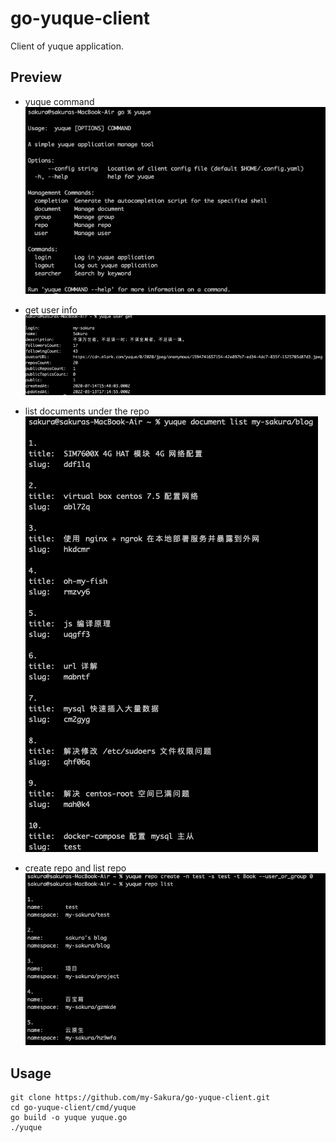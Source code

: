# go-yuque-client

Client of yuque application.

## Preview

- yuque command
  ![](https://github.com/my-Sakura/go-yuque-client/blob/master/images/yuque.png)

- get user info
  ![](https://github.com/my-Sakura/go-yuque-client/blob/master/images/get_user.png)

- list documents under the repo
  ![](https://github.com/my-Sakura/go-yuque-client/blob/master/images/list_doc.png)

- create repo and list repo
  ![](https://github.com/my-Sakura/go-yuque-client/blob/master/images/create_repo.png)

## Usage

```
git clone https://github.com/my-Sakura/go-yuque-client.git
cd go-yuque-client/cmd/yuque
go build -o yuque yuque.go
./yuque
```
